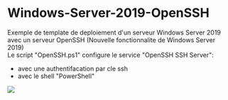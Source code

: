 # Windows-Server-2019-OpenSSH

Exemple de template de deploiement d'un serveur Windows Server 2019 avec un serveur OpenSSH (Nouvelle fonctionnalite de Windows Server 2019)<br/>
Le script "OpenSSH.ps1" configure le service "OpenSSH SSH Server": <br/>
- avec une authentifacation par cle ssh<br/>
- avec le shell "PowerShell"<br/>


<a href="https://portal.azure.com/#create/Microsoft.Template/uri/https%3A%2F%2Fraw.githubusercontent.com%2FPierre-Chesne%2FWindows-Server-2019-OpenSSH%2Fmaster%2Fazuredeploy.json" target="_blank"><img src="http://azuredeploy.net/deploybutton.png"/></a>
